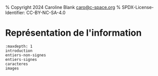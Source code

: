 % Copyright 2024 Caroline Blank <caro@c-space.org>
% SPDX-License-Identifier: CC-BY-NC-SA-4.0

# Représentation de l'information

```{toctree}
:maxdepth: 1
introduction
entiers-non-signes
entiers-signes
caracteres
images
```
